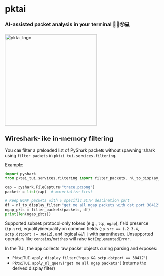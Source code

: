 # pktai

### AI-assisted packet analysis in your terminal 🚀🤖📦💻

<img width="300" height="300" alt="pktai_logo" src="https://github.com/user-attachments/assets/6c81e7e1-6ae2-4335-b354-fb92cebd91d2" />

## Wireshark-like in-memory filtering

You can filter a preloaded list of PyShark packets without spawning tshark using `filter_packets` in `pktai_tui.services.filtering`.

Example:

```python
import pyshark
from pktai_tui.services.filtering import filter_packets, nl_to_display_filter

cap = pyshark.FileCapture("trace.pcapng")
packets = list(cap)  # materialize first

# Keep NGAP packets with a specific SCTP destination port
df = nl_to_display_filter("get me all ngap packets with dst port 38412")
ngap_pkts = filter_packets(packets, df)
print(len(ngap_pkts))
```

Supported subset: protocol-only tokens (e.g., `tcp`, `ngap`), field presence (`ip.src`), equality/inequality on common fields (`ip.src == 1.2.3.4`, `sctp.dstport != 38412`), and logical `&&`/`||` with parentheses. Unsupported operators like `contains`/`matches` will raise `NotImplementedError`.

In the TUI, the app collects raw packet objects during parsing and exposes:
- `PktaiTUI.apply_display_filter("ngap && sctp.dstport == 38412")`
- `PktaiTUI.apply_nl_query("get me all ngap packets")` (returns the derived display filter)
